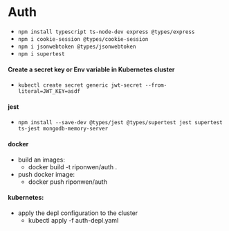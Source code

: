 # Auth

- `npm install typescript ts-node-dev express @types/express`
- `npm i cookie-session @types/cookie-session`
- `npm i jsonwebtoken @types/jsonwebtoken`
- `npm i supertest`

#### Create a secret key or Env variable in Kubernetes cluster

- `kubectl create secret generic jwt-secret --from-literal=JWT_KEY=asdf`

#### jest

- `npm install --save-dev @types/jest @types/supertest jest supertest ts-jest mongodb-memory-server`



#### docker 
- build an images:
    - docker build -t riponwen/auth .
- push docker image:
    - docker push riponwen/auth


#### kubernetes:
- apply the depl configuration to the cluster
    - kubectl apply -f auth-depl.yaml